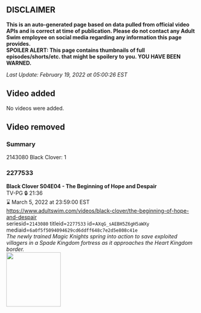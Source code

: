 ## DISCLAIMER
**This is an auto-generated page based on data pulled from official video APIs and is correct at time of publication. Please do not contact any Adult Swim employee on social media regarding any information this page provides.**  
**SPOILER ALERT: This page contains thumbnails of full episodes/shorts/etc. that might be spoilery to you. YOU HAVE BEEN WARNED.**  

_Last Update: February 19, 2022 at 05:00:26 EST_
## Video added
No videos were added.  
## Video removed
### Summary
2143080 Black Clover: 1  
### 2277533
**Black Clover S04E04 - The Beginning of Hope and Despair**  
TV-PG 🔒 21:36  
⌛ March 5, 2022 at 23:59:00 EST  
https://www.adultswim.com/videos/black-clover/the-beginning-of-hope-and-despair  
seriesid=`2143080` titleid=`2277533` id=`AXqG_sAEBH5Z6gH5aWXy` mediaid=`6a0f5f5094094629cd6ddff648c7e2d5e808c41e`  
_The newly trained Magic Knights spring into action to save exploited villagers in a Spade Kingdom fortress as it approaches the Heart Kingdom border._  
<a href="https://media.cdn.adultswim.com/uploads/20210709/thumbnails/2_21791112483-BlackClover_158_TheBeginningOfHopeAndDespair.png"><img src="https://media.cdn.adultswim.com/uploads/20210709/thumbnails/2_21791112483-BlackClover_158_TheBeginningOfHopeAndDespair.png" height="144px" /></a>

